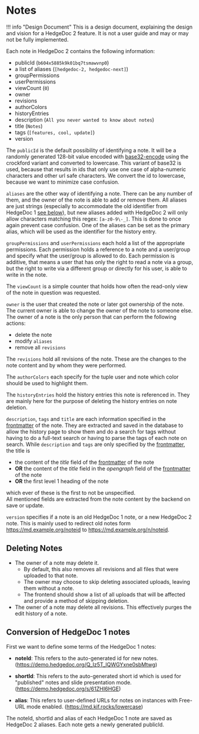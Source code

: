 # Notes

<!-- prettier-ignore -->
!!! info "Design Document"
    This is a design document, explaining the design and vision for a HedgeDoc 2
    feature. It is not a user guide and may or may not be fully implemented.

Each note in HedgeDoc 2 contains the following information:

- publicId (`b604x5885k9k01bq7tsmawvnp0`)
- a list of aliases (`[hedgedoc-2, hedgedoc-next]`)
- groupPermissions
- userPermissions
- viewCount (`0`)
- owner
- revisions
- authorColors
- historyEntries
- description (`All you never wanted to know about notes`)
- title (`Notes`)
- tags (`[features, cool, update]`)
- version

The `publicId` is the default possibility of identifying a note. It will be a randomly generated 128-bit value encoded with [base32-encode](https://www.npmjs.com/package/base32-encode) using the crockford variant and converted to lowercase. This variant of base32 is used, because that results in ids that only use one case of alpha-numeric characters and other url safe characters. We convert the id to lowercase, because we want to minimize case confusion.

`aliases` are the other way of identifying a note. There can be any number of them, and the owner of the note is able to add or remove them. All aliases are just strings (especially to accommodate the old identifier from HedgeDoc 1 [see below](#conversion-of-hedgedoc-1-notes)), but new aliases added with HedgeDoc 2 will only allow characters matching this regex: `[a-z0-9\-_]`. This is done to once again prevent case confusion. One of the aliases can be set as the primary alias, which will be used as the identifier for the history entry.

`groupPermissions` and `userPermissions` each hold a list of the appropriate permissions.
Each permission holds a reference to a note and a user/group and specify what the user/group is allowed to do.
Each permission is additive, that means a user that has only the right to read a note via a group, but the right to write via a different group or directly for his user, is able to write in the note.

The `viewCount` is a simple counter that holds how often the read-only view of the note in question was requested.

`owner` is the user that created the note or later got ownership of the note. The current owner is able to change the owner of the note to someone else. The owner of a note is the only person that can perform the following actions:

- delete the note
- modify `aliases`
- remove all `revisions`

The `revisions` hold all revisions of the note. These are the changes to the note content and by whom they were performed.

The `authorColors` each specify for the tuple user and note which color should be used to highlight them.

The `historyEntries` hold the history entries this note is referenced in. They are mainly here for the purpose of deleting the history entries on note deletion.

`description`, `tags` and `title` are each information specified in the [frontmatter][frontmatter] of the note. They are extracted and saved in the database to allow the history page to show them and do a search for tags without having to do a full-text search or having to parse the tags of each note on search.
While `description` and `tags` are only specified by the [frontmatter][frontmatter], the title is

- the content of the _title_ field of the [frontmatter][frontmatter] of the note
- **OR** the content of the _title_ field in the _opengraph_ field of the [frontmatter][frontmatter] of the note
- **OR** the first level 1 heading of the note

which ever of these is the first to not be unspecified.  
All mentioned fields are extracted from the note content by the backend on save or update.

`version` specifies if a note is an old HedgeDoc 1 note, or a new HedgeDoc 2 note. This is mainly used to redirect old notes form <https://md.example.org/noteid> to <https://md.example.org/n/noteid>.

## Deleting Notes

- The owner of a note may delete it.
  - By default, this also removes all revisions and all files that were uploaded to that note.
  - The owner may choose to skip deleting associated uploads, leaving them without a note.
  - The frontend should show a list of all uploads that will be affected
    and provide a method of skipping deletion.
- The owner of a note may delete all revisions. This effectively purges the edit
  history of a note.

## Conversion of HedgeDoc 1 notes

First we want to define some terms of the HedgeDoc 1 notes:

- **noteId**: This refers to the auto-generated id for new notes. (https://demo.hedgedoc.org/Q_Iz5T_lQWGYxne0sbMtwg)

- **shortId**: This refers to the auto-generated short id which is used for "published" notes and slide presentation mode. (https://demo.hedgedoc.org/s/61ZHI6HGE)

- **alias**: This refers to user-defined URLs for notes on instances with Free-URL mode enabled. (https://md.kif.rocks/lowercase)

The noteId, shortId and alias of each HedgeDoc 1 note are saved as HedgeDoc 2 aliases. Each note gets a newly generated publicId.

[frontmatter]: https://jekyllrb.com/docs/front-matter/
